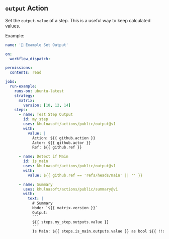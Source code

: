 ## `output` Action

Set the `output.value` of a step. This is a useful way to keep calculated values.

Example:

<!--- @@inject: ../../.github/workflows/example-output.yaml --->

````yaml
name: '📗 Example Set Output'

on:
  workflow_dispatch:

permissions:
  contents: read

jobs:
  run-example:
    runs-on: ubuntu-latest
    strategy:
      matrix:
        version: [10, 12, 14]
    steps:
      - name: Test Step Output
        id: my_step
        uses: khulnasoft/actions/public/output@v1
        with:
          value: |
            Action: ${{ github.action }}
            Actor: ${{ github.actor }}
            Ref: ${{ github.ref }}

      - name: Detect if Main
        id: is_main
        uses: khulnasoft/actions/public/output@v1
        with:
          value: ${{ github.ref == 'refs/heads/main' || '' }}

      - name: Summary
        uses: khulnasoft/actions/public/summary@v1
        with:
          text: |
            # Summary
            Node: `${{ matrix.version }}`
            Output:
            ```
            ${{ steps.my_step.outputs.value }}
            ```
            Is Main: ${{ steps.is_main.outputs.value }} as bool ${{ !!steps.is_main.outputs.value }}
````

<!--- @@inject-end: ../../.github/workflows/example-output.yaml --->
